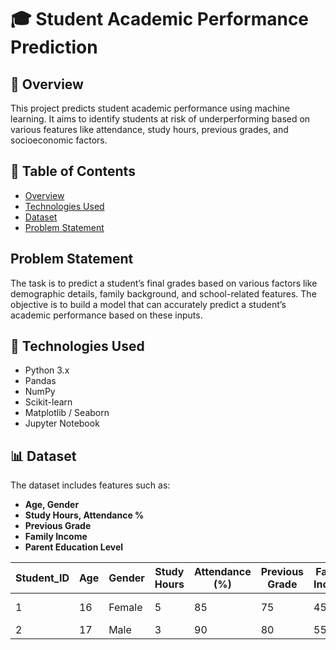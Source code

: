 # 🎓 Student Academic Performance Prediction

## 📌 Overview
This project predicts student academic performance using machine learning. It aims to identify students at risk of underperforming based on various features like attendance, study hours, previous grades, and socioeconomic factors.

## 📂 Table of Contents
- [Overview](#-overview)
- [Technologies Used](#-technologies-used)
- [Dataset](#-dataset)
- [Problem Statement](#-problem-statement)

## Problem Statement
The task is to predict a student’s final grades based on various factors like demographic 
details, family background, and school-related features. The objective is to build a 
model that can accurately predict a student’s academic performance based on these 
inputs.

## 🧠 Technologies Used
- Python 3.x  
- Pandas  
- NumPy  
- Scikit-learn  
- Matplotlib / Seaborn  
- Jupyter Notebook

## 📊 Dataset
The dataset includes features such as:
- **Age, Gender**
- **Study Hours, Attendance %**
- **Previous Grade**
- **Family Income**
- **Parent Education Level**

| Student_ID | Age | Gender | Study Hours | Attendance (%) | Previous Grade | Family Income | Parent Education |
|------------|-----|--------|-------------|----------------|----------------|---------------|------------------|
| 1          | 16  | Female | 5           | 85             | 75             | 45000         | High School      |
| 2          | 17  | Male   | 3           | 90             | 80             | 55000         | Bachelor's       |


